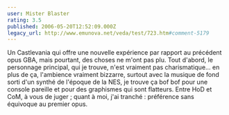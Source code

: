 ```yaml
---
user: Mister Blaster
rating: 3.5
published: 2006-05-20T12:52:09.000Z
legacy_url: http://www.emunova.net/veda/test/723.htm#comment-5179
---
```

Un Castlevania qui offre une nouvelle expérience par rapport au précédent opus GBA, mais pourtant, des choses ne m'ont pas plu. Tout d'abord, le personnage principal, qui je trouve, n'est vraiment pas charismatique... en plus de ça, l'ambience vraiment bizzarre, surtout avec la musique de fond sorti d'un synthé de l'époque de la NES, je trouve ça bof bof pour une console pareille et pour des graphismes qui sont flatteurs. Entre HoD et CoM, à vous de juger ; quant à moi, j'ai tranché : préférence sans équivoque au premier opus.